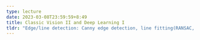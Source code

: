 ```yaml
---
type: lecture
date: 2023-03-08T23:59:59+8:49
title: Classic Vision II and Deep Learning I
tldr: "Edge/line detection: Canny edge detection, line fitting(RANSAC, Hough transform). Corner detection and feature descriptors: Harris corner detection, feature. Outline of deep leanring."
---
```

